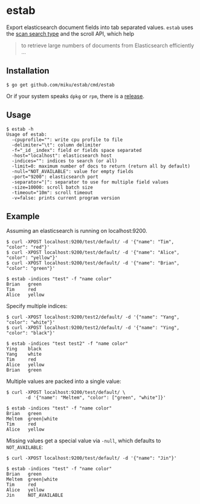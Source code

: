 estab
=====

Export elasticsearch document fields into tab separated values. `estab`
uses the [scan search type](http://www.elasticsearch.org/guide/en/elasticsearch/guide/current/scan-scroll.html)
and the scroll API, which help

> to retrieve large numbers of documents from Elasticsearch efficiently ...

Installation
------------

    $ go get github.com/miku/estab/cmd/estab

Or if your system speaks `dpkg` or `rpm`, there is a [release](https://github.com/miku/estab/releases).

Usage
-----

    $ estab -h
    Usage of estab:
      -cpuprofile="": write cpu profile to file
      -delimiter="\t": column delimiter
      -f="_id _index": field or fields space separated
      -host="localhost": elasticsearch host
      -indices="": indices to search (or all)
      -limit=0: maximum number of docs to return (return all by default)
      -null="NOT_AVAILABLE": value for empty fields
      -port="9200": elasticsearch port
      -separator="|": separator to use for multiple field values
      -size=10000: scroll batch size
      -timeout="10m": scroll timeout
      -v=false: prints current program version

Example
-------

Assuming an elasticsearch is running on localhost:9200.

    $ curl -XPOST localhost:9200/test/default/ -d '{"name": "Tim", "color": "red"}'
    $ curl -XPOST localhost:9200/test/default/ -d '{"name": "Alice", "color": "yellow"}'
    $ curl -XPOST localhost:9200/test/default/ -d '{"name": "Brian", "color": "green"}'

    $ estab -indices "test" -f "name color"
    Brian   green
    Tim     red
    Alice   yellow

Specify multiple indices:

    $ curl -XPOST localhost:9200/test2/default/ -d '{"name": "Yang", "color": "white"}'
    $ curl -XPOST localhost:9200/test2/default/ -d '{"name": "Ying", "color": "black"}'

    $ estab -indices "test test2" -f "name color"
    Ying    black
    Yang    white
    Tim     red
    Alice   yellow
    Brian   green

Multiple values are packed into a single value:

    $ curl -XPOST localhost:9200/test/default/ \
           -d '{"name": "Meltem", "color": ["green", "white"]}'

    $ estab -indices "test" -f "name color"
    Brian   green
    Meltem  green|white
    Tim     red
    Alice   yellow

Missing values get a special value via `-null`, which defaults to `NOT_AVAILABLE`:

    $ curl -XPOST localhost:9200/test/default/ -d '{"name": "Jin"}'

    $ estab -indices "test" -f "name color"
    Brian   green
    Meltem  green|white
    Tim     red
    Alice   yellow
    Jin     NOT_AVAILABLE
